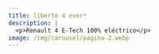 ```yaml
---
title: liberté 4 ever*
description: |
  <p>Renault 4 E-Tech 100% eléctrico</p>
image: /img/carousel/pagina-2.webp
---
```


